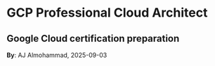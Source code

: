 # GCP Professional Cloud Architect
Google Cloud certification preparation
---
**By**: AJ Almohammad, 2025-09-03
